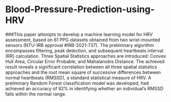 # Blood-Pressure-Prediction-using-HRV

###This paper attempts to develop a machine learning model for HRV assessment, based on 61 PPG datasets obtained from two wrist-mounted sensors (NTU-IRB approval #IRB-2021-737). The preliminary algorithm encompasses filtering, peak detection, and subsequent heartbeats interval (RR) calculation. Three Spatial Statistics approaches are introduced: Convex Hull Area, Circular Error Probable, and Mahalanobis Distance. 
The achieved result reveals a significant correlation between all three spatial statistics approaches and the root mean square of successive differences between normal heartbeats (RMSSD), a standard statistical measure of HRV. A preliminary Random Forest classification model was developed, had achieved an accuracy of 92% in identifying whether an individual’s RMSSD falls within the normal range.
